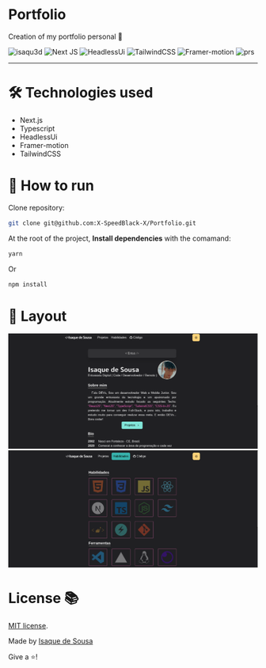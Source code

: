 # Portfolio

Creation of my portfolio personal 🚀

![isaqu3d](https://img.shields.io/badge/isaqu3d-blue?style=for-the-badge&logo=react)
![Next JS](https://img.shields.io/badge/Next-black?style=for-the-badge&logo=next.js&logoColor=white)
![HeadlessUi](https://img.shields.io/badge/headlessui-3E6693?style=for-the-badge&logo=headlessui&logoColor=white)
![TailwindCSS](https://img.shields.io/badge/tailwindcss-%2338B2AC.svg?style=for-the-badge&logo=tailwind-css&logoColor=white)
![Framer-motion](https://img.shields.io/badge/framer--motion-242420?style=for-the-badge&logo=framer&logoColor=white)
![prs](https://img.shields.io/static/v1?label=&message=welcome&style=for-the-badge&color=24B36B&labelColor=000000)

---

# 🛠 Technologies used

- Next.js
- Typescript
- HeadlessUi
- Framer-motion
- TailwindCSS

# 🤔 How to run

Clone repository:

```sh
git clone git@github.com:X-SpeedBlack-X/Portfolio.git
```

At the root of the project, **Install dependencies** with the comamand:

```bash
yarn
```

Or

```sh
npm install
```

# 🎨 Layout

<img src='./.github/main.png'>
<img src='./.github/skills.png'>

# License 📚

[MIT license](LICENSE).

Made by [Isaque de Sousa](https://github.com/isaqu3d)

Give a ⭐️!
